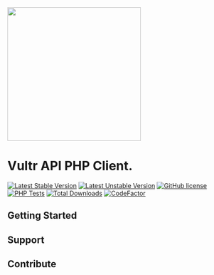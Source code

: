 <img src="https://www.vultr.com/dist/img/brand/logo-dark.svg" width="300">

# Vultr API PHP Client.

[![Latest Stable Version](http://poser.pugx.org/vultr/vultr-php/v)](https://packagist.org/packages/vultr/vultr-php)
[![Latest Unstable Version](http://poser.pugx.org/vultr/vultr-php/v/unstable)](https://packagist.org/packages/vultr/vultr-php)
[![GitHub license](https://img.shields.io/badge/license-MIT-blue.svg?style=flat-square)](https://raw.githubusercontent.com/Porthorian/vultr-php/main/LICENSE)
[![PHP Tests](https://github.com/Porthorian/vultr-php/actions/workflows/php.yml/badge.svg?branch=main)](https://github.com/Porthorian/vultr-php/actions/workflows/php.yml)
[![Total Downloads](http://poser.pugx.org/vultr/vultr-php/downloads)](https://packagist.org/packages/vultr/vultr-php)
[![CodeFactor](https://www.codefactor.io/repository/github/porthorian/vultr-php/badge)](https://www.codefactor.io/repository/github/porthorian/vultr-php)

## Getting Started

## Support

## Contribute


